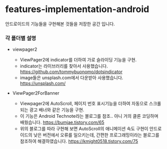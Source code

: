# features-implementation-android
안드로이드의 기능들을 구현해본 것들을 저장한 공간 입니다.

### 각 폴더별 설명
- viewpager2 
  - ViewPager2에 indicator를 더하여 가로 슬라이딩 기능을 구현.
  - indicator는 라이브러리를 찾아서 사용했습니다. <https://github.com/tommybuonomo/dotsindicator>
  - image들은 unsplash.com에서 다운받아 사용했습니다. <https://unsplash.com/>
  
- ViewPager2ForBanner
  - Viewpager2에 AutoScroll, 페이지 번호 표시기능을 더하여 자동으로 스크롤 되는 광고 배너와 같은 기능을 구현.
  - 이 기능은 Android Technote라는 블로그를 참조.. 아니 거의 클론 코딩하며 배웠습니다. <https://bumjae.tistory.com/65>
  - 위의 블로그를 따라 구현해 보면 AutoScroll의 애니메이션 속도 구현이 안드로이드의 낮은 버전에서 오류를 일으키는데, 간편한 프로그래밍이라는 블로그를 참조하여 해결하였습니다. <https://kmight0518.tistory.com/75>

